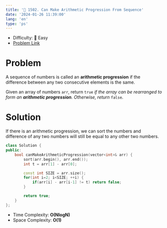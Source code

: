 ```yaml
---
title: '🍰 1502. Can Make Arithmetic Progression From Sequence'
date: '2024-01-26 11:39:00'
lang: 'en'
type: 'ps'
---
```


- Difficulty: 🍰 Easy
- [Problem Link](https://leetcode.com/problems/can-make-arithmetic-progression-from-sequence)

# Problem

A sequence of numbers is called an **arithmetic progression** if the difference between any two consecutive elements is the same.

Given an array of numbers `arr`, return `true` _if the array can be rearranged to form an **arithmetic progression**. Otherwise, return_ `false`.

# Solution

If there is an arithmetic progression, we can sort the numbers and difference of any two numbers will still be equal to any other two numbers.

```cpp
class Solution {
public:
    bool canMakeArithmeticProgression(vector<int>& arr) {
        sort(arr.begin(), arr.end());
        int t = arr[1] - arr[0];

        const int SIZE = arr.size();
        for(int i=2; i<SIZE; ++i) {
            if(arr[i] - arr[i-1] != t) return false;
        }

        return true;
    }
};
```

- Time Complexity: **O(NlogN)**
- Space Complexity: **O(1)**